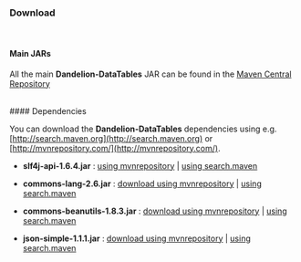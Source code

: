### Download
<br />

#### Main JARs

All the main **Dandelion-DataTables** JAR can be found in the [Maven Central Repository](http://search.maven.org/#search%7Cga%7C1%dandelion-datatables)

<br />
#### Dependencies

You can download the **Dandelion-DataTables** dependencies using e.g. [http://search.maven.org](http://search.maven.org) or [http://mvnrepository.com/](http://mvnrepository.com/).

 * <strong>slf4j-api-1.6.4.jar</strong> : [using mvnrepository](http://mvnrepository.com/artifact/org.slf4j/slf4j-api/1.6.4) | [using search.maven](http://search.maven.org/#artifactdetails%7Corg.slf4j%7Cslf4j-api%7C1.6.4%7Cjar)

 * <strong>commons-lang-2.6.jar</strong> : [download using mvnrepository](http://mvnrepository.com/artifact/commons-lang/commons-lang/2.6) | [using search.maven](http://search.maven.org/#artifactdetails%7Ccommons-lang%7Ccommons-lang%7C2.6%7Cjar)
 
 * <strong>commons-beanutils-1.8.3.jar</strong> : [download using mvnrepository](http://mvnrepository.com/artifact/commons-beanutils/commons-beanutils/1.8.3) | [using search.maven](http://search.maven.org/#artifactdetails%7Ccommons-beanutils%7Ccommons-beanutils%7C1.8.3%7Cjar)

 * <strong>json-simple-1.1.1.jar</strong> : [download using mvnrepository](http://mvnrepository.com/artifact/com.googlecode.json-simple/json-simple/1.1.1) | [using search.maven](http://search.maven.org/#artifactdetails%7Ccom.googlecode.json-simple%7Cjson-simple%7C1.1.1%7Cbundle)


